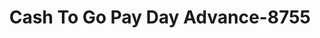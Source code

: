 ---
f_zip-code: 60473
f_state-code: IL
title: Cash To Go Pay Day Advance-8755
f_phone: 708-455-2555
f_city-only: Holland
f_address: 159Th & Pacesetter South Holland
f_location-unique-id: '8755'
slug: cash-to-go-pay-day-advance-8755
updated-on: '2024-05-30T13:46:58.046Z'
created-on: '2024-05-30T13:36:59.803Z'
published-on: '2024-05-30T13:54:32.469Z'
f_city-state: cms/city/holland-il.md
f_company: cms/company/cash-to-go-pay-day-advance.md
f_state: cms/state/illinois.md
layout: '[payday-loan].html'
tags: payday-loan
---